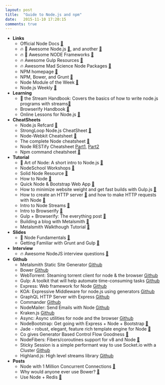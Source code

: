 ```yaml
---
layout: post
title:  "Guide to Node.js and npm"
date:   2015-11-10 17:20:15
comments: true
---
```


- **Links**
    - Official Node Docs [:link:](https://nodejs.org/api/documentation.html)
    - :fire: :raised_hands: Awesome Node.js [:link:](https://github.com/sindresorhus/awesome-nodejs), and another [:link:](https://github.com/vndmtrx/awesome-nodejs)
    - :fire: :raised_hands: Awesome NODE Frameworks [:link:](https://github.com/pillarjs/node-frameworks)
    - :fire: Awesome Gulp Resources [:link:](https://github.com/alferov/awesome-gulp)
    - :fire: Awesome Mad Science Node Packages [:link:](https://github.com/feross/awesome-mad-science)
    - NPM homepage [:link:](https://www.npmjs.com/)
    - NPM, Bower, and Grunt [:link:](http://stackoverflow.com/questions/21198977/difference-between-grunt-npm-and-bower-package-json-vs-bower-json)
    - Node Module of the Week [:link:](http://nmotw.in/)
    - Node.js Weekly [:link:](http://nodeweekly.com/)
- **Learning**
    - :raised_hands: the Stream Handbook: Covers the basics of how to write node.js programs with streams[:link:](https://github.com/substack/stream-handbook)
    - Browserify Handbook [:link:](https://github.com/substack/browserify-handbook)
    - Online Lessons for Node.js [:link:](http://www.webcodegeeks.com/javascript/node-js/building-web-apps-with-node-js/)
- **CheatSheets**
    - Node.js Refcard [:link:](https://dzone.com/refcardz/nodejs)
    - StrongLoop Node.js CheatSheet [:link:](https://dzone.com/storage/assets/3112-rc141-010d-nodejs_3%20(1).pdf)
    - Node-Webkit Cheatsheet [:link:](https://gentlenode.com/journal/node-webkit-1-complete-cheatsheet/26)
    - The complete Node cheatsheet [:link:](https://gentlenode.com/journal/node-2-complete-cheatsheet/23)
    - Node RESTify Cheatsheet [Part1](https://gentlenode.com/journal/node-5-building-a-rest-api-with-restify-and-monk/46), [Part2](https://gentlenode.com/journal/node-3-restify-cheatsheet/44)
    - Npm command cheatsheet [:link:](https://gentlenode.com/journal/node-1-npm-complete-cheatsheet/19)
- **Tutorial**
    - :raised_hands: Art of Node: A short intro to Node.js [:link:](https://github.com/maxogden/art-of-node#the-art-of-node)
    - NodeSchool Workshops [:link:](http://nodeschool.io/#workshopper-list)
    - Solid Node Resource [:link:](http://amirrajan.net/nodejs-by-example/)
    - How to Node [:link:](http://howtonode.org/deploy-blog-to-heroku)
    - Quick Node & Bootstrap Web App [:link:](https://stormpath.com/blog/build-nodejs-express-stormpath-app/)
    - How to minimize website weight and get fast builds with Gulp.js [:link:](http://www.sitepoint.com/introduction-gulp-js/)
    - How to create an HTTP server [:link:](http://www.sitepoint.com/creating-a-http-server-in-node-js/) and how to make HTTP requests with Node [:link:](http://www.sitepoint.com/making-http-requests-in-node-js/)
    - Intro to Node Streams [:link:](http://www.sitepoint.com/introduction-to-streams/)
    - Intro to Browserify [:link:](http://www.sitepoint.com/getting-started-browserify/)
    - Gulp + Browserify: The everything post [:link:](https://viget.com/extend/gulp-browserify-starter-faq)
    - Building a blog with Metalsmith [:link:](https://azurelogic.com/posts/building-a-blog-with-metalsmith/)
    - Metalsmith Walkthough Tutorial [:link:](https://github.com/RobinThrift/metalsmith-tutorial)
- **Slides**
    - :raised_hands: Node Fundamentals [:link:](http://slides.com/surtich/node-fundamentals#/)
    - Getting Familiar with Grunt and Gulp [:floppy_disk:](https://speakerdeck.com/johnpapa/gulp-and-grunt)
- **Interview**
    - :fire: Awesome NodeJS interview questions [:link:](https://github.com/MaximAbramchuck/awesome-interviews#nodejs)
- **Github**
    - Metalsmith Static Site Generator [Github](https://github.com/segmentio/metalsmith)
    - Bower [Github](https://github.com/bower/bower)
    - WebTorrent: Steaming torrent client for node & the browser [Github](https://github.com/feross/webtorrent)
    - Gulp: A toolkit that will help automate time-consuming tasks [Github](https://github.com/gulpjs/gulp)
    - Express: Web framework for Node [Github](https://github.com/strongloop/express/)
    - KOA: Expressive Middleware for node.js using generators [Github](https://github.com/koajs/koa)
    - GraphQL HTTP Server with Express [Github](https://github.com/graphql/express-graphql)
    - Commander [Github](https://github.com/tj/commander.js)
    - NodeMailer: Send Emails with Node [Github](https://github.com/andris9/Nodemailer)
    - Kraken.js [Github](http://krakenjs.com/)
    - Async: Async utilities for node and the browser [Github](https://github.com/caolan/async)
    - NodeBootstrap: Get going with Express + Node + Bootstrap [:link:](https://github.com/inadarei/nodebootstrap)
    - Jade - robust, elegant, feature rich template engine for Node [:link:](https://github.com/jadejs/jade)
    - Co gives Generator Based Control Flow Goodness [:link:](https://github.com/tj/co)
    - NodeFibers: Fibers/coroutines support for v8 and Node [:link:](https://github.com/laverdet/node-Fibers)
    - Sticky Session is a simple performant way to use Socket.io with a Cluster [Github](https://github.com/indutny/sticky-session)
    - Highland.js: High level streams library [Github](https://github.com/caolan/highland)
- **Posts**
    - Node with 1 Million Concurrent Connections [:link:](http://blog.caustik.com/2012/08/19/node-js-w1m-concurrent-connections/)
    - Why would anyone ever use Bower? [:link:](https://www.quora.com/Why-use-Bower-when-there-is-npm)
    - Use Node + Redis [:link:](http://www.sitepoint.com/using-redis-node-js/)
